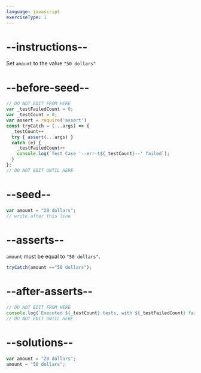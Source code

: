 ```yaml
---
language: javascript
exerciseType: 1
---
```


# --instructions--

Set `amount` to the value `"50 dollars"`

# --before-seed--

```javascript
// DO NOT EDIT FROM HERE
var _testFailedCount = 0;
var _testCount = 0;
var assert = require('assert')
const tryCatch = (...args) => {
  _testCount++
  try { assert(...args) }
  catch (e) {
    _testFailedCount++
    console.log(`Test Case '--err-t${_testCount}--' failed`);
  }
};
// DO NOT EDIT UNTIL HERE
```

# --seed--

```javascript
var amount = "20 dollars";
// write after this line
```

# --asserts--

`amount` must be equal to `"50 dollars"`.

```javascript
tryCatch(amount =="50 dollars");
```

# --after-asserts--

```javascript
// DO NOT EDIT FROM HERE 
console.log(`Executed ${_testCount} tests, with ${_testFailedCount} failures`);
// DO NOT EDIT UNTIL HERE
```

# --solutions--

```javascript
var amount = "20 dollars";
amount = "50 dollars";
```
